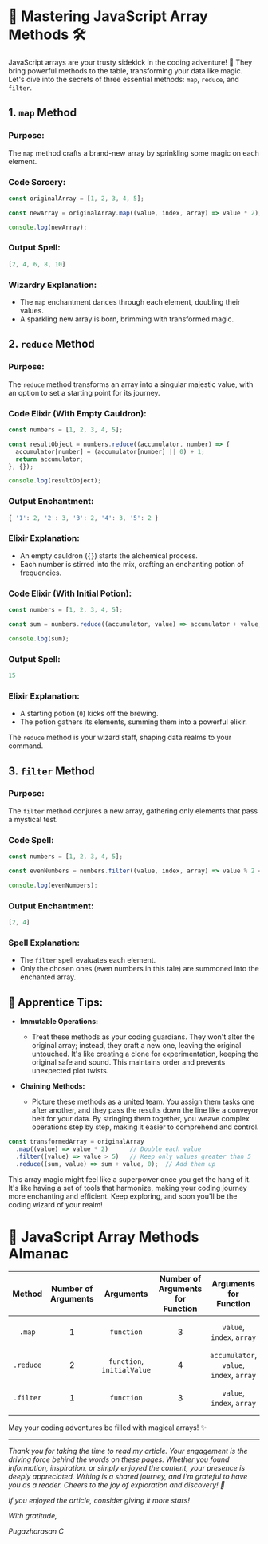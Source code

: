 # :rocket: Mastering JavaScript Array Methods :hammer_and_wrench:

JavaScript arrays are your trusty sidekick in the coding adventure! 🚀 They bring powerful methods to the table, transforming your data like magic. Let's dive into the secrets of three essential methods: `map`, `reduce`, and `filter`.

## 1. `map` Method

### Purpose:
The `map` method crafts a brand-new array by sprinkling some magic on each element.

### Code Sorcery:

```javascript
const originalArray = [1, 2, 3, 4, 5];

const newArray = originalArray.map((value, index, array) => value * 2);

console.log(newArray);
```

### Output Spell:
```javascript
[2, 4, 6, 8, 10]
```


### Wizardry Explanation:
- The `map` enchantment dances through each element, doubling their values.
- A sparkling new array is born, brimming with transformed magic.

## 2. `reduce` Method

### Purpose:
The `reduce` method transforms an array into a singular majestic value, with an option to set a starting point for its journey.

### Code Elixir (With Empty Cauldron):

```javascript
const numbers = [1, 2, 3, 4, 5];

const resultObject = numbers.reduce((accumulator, number) => {
  accumulator[number] = (accumulator[number] || 0) + 1;
  return accumulator;
}, {});

console.log(resultObject);
```

### Output Enchantment:
```javascript
{ '1': 2, '2': 3, '3': 2, '4': 3, '5': 2 }
```

### Elixir Explanation:
- An empty cauldron (`{}`) starts the alchemical process.
- Each number is stirred into the mix, crafting an enchanting potion of frequencies.

### Code Elixir (With Initial Potion):

```javascript
const numbers = [1, 2, 3, 4, 5];

const sum = numbers.reduce((accumulator, value) => accumulator + value, 0);

console.log(sum);
```

### Output Spell:
```javascript
15
```


### Elixir Explanation:
- A starting potion (`0`) kicks off the brewing.
- The potion gathers its elements, summing them into a powerful elixir.

The `reduce` method is your wizard staff, shaping data realms to your command.

## 3. `filter` Method

### Purpose:
The `filter` method conjures a new array, gathering only elements that pass a mystical test.

### Code Spell:

```javascript
const numbers = [1, 2, 3, 4, 5];

const evenNumbers = numbers.filter((value, index, array) => value % 2 === 0);

console.log(evenNumbers);
```

### Output Enchantment:
```javascript
[2, 4]
```


### Spell Explanation:
- The `filter` spell evaluates each element.
- Only the chosen ones (even numbers in this tale) are summoned into the enchanted array.

## :beginner: Apprentice Tips:

- **Immutable Operations:**
  - Treat these methods as your coding guardians. They won't alter the original array; instead, they craft a new one, leaving the original untouched. It's like creating a clone for experimentation, keeping the original safe and sound. This maintains order and prevents unexpected plot twists.

- **Chaining Methods:**
  - Picture these methods as a united team. You assign them tasks one after another, and they pass the results down the line like a conveyor belt for your data. By stringing them together, you weave complex operations step by step, making it easier to comprehend and control.

```javascript
const transformedArray = originalArray
  .map((value) => value * 2)      // Double each value
  .filter((value) => value > 5)   // Keep only values greater than 5
  .reduce((sum, value) => sum + value, 0);  // Add them up
```

This array magic might feel like a superpower once you get the hang of it. It's like having a set of tools that harmonize, making your coding journey more enchanting and efficient. Keep exploring, and soon you'll be the coding wizard of your realm!

# :crystal_ball: JavaScript Array Methods Almanac

|  Method   | Number of Arguments |         Arguments          | Number of Arguments for Function |          Arguments for Function          | Return Type |        Description         |
| :-------: | :-----------------: | :------------------------: | :------------------------------: | :--------------------------------------: | :---------: | :------------------------: |
|  `.map`   |          1          |         `function`         |                3                 |        `value`, `index`, `array`         |   `Array`   |  Transforms each element.  |
| `.reduce` |          2          | `function`, `initialValue` |                4                 | `accumulator`, `value`, `index`, `array` |    `any`    |     Aggregates values.     |
| `.filter` |          1          |         `function`         |                3                 |        `value`, `index`, `array`         |   `Array`   | Selects specific elements. |

May your coding adventures be filled with magical arrays! :sparkles:


---

*Thank you for taking the time to read my article. Your engagement is the driving force behind the words on these pages. Whether you found information, inspiration, or simply enjoyed the content, your presence is deeply appreciated. Writing is a shared journey, and I'm grateful to have you as a reader. Cheers to the joy of exploration and discovery! 🌟*

*If you enjoyed the article, consider giving it more stars!*

*With gratitude,*

*Pugazharasan C*